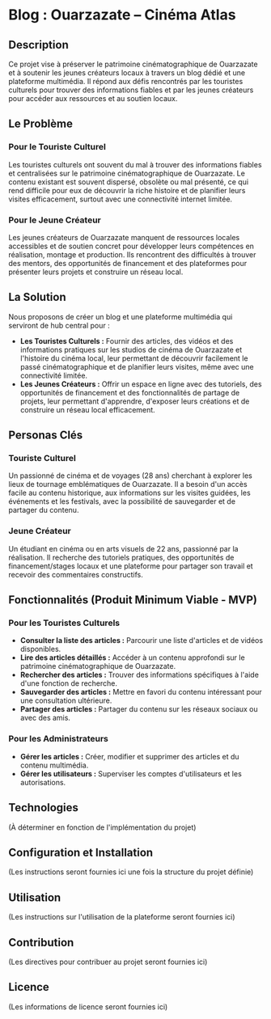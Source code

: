# Blog : Ouarzazate – Cinéma Atlas

## Description
Ce projet vise à préserver le patrimoine cinématographique de Ouarzazate et à soutenir les jeunes créateurs locaux à travers un blog dédié et une plateforme multimédia. Il répond aux défis rencontrés par les touristes culturels pour trouver des informations fiables et par les jeunes créateurs pour accéder aux ressources et au soutien locaux.

## Le Problème

### Pour le Touriste Culturel
Les touristes culturels ont souvent du mal à trouver des informations fiables et centralisées sur le patrimoine cinématographique de Ouarzazate. Le contenu existant est souvent dispersé, obsolète ou mal présenté, ce qui rend difficile pour eux de découvrir la riche histoire et de planifier leurs visites efficacement, surtout avec une connectivité internet limitée.

### Pour le Jeune Créateur
Les jeunes créateurs de Ouarzazate manquent de ressources locales accessibles et de soutien concret pour développer leurs compétences en réalisation, montage et production. Ils rencontrent des difficultés à trouver des mentors, des opportunités de financement et des plateformes pour présenter leurs projets et construire un réseau local.

## La Solution
Nous proposons de créer un blog et une plateforme multimédia qui serviront de hub central pour :
- **Les Touristes Culturels :** Fournir des articles, des vidéos et des informations pratiques sur les studios de cinéma de Ouarzazate et l'histoire du cinéma local, leur permettant de découvrir facilement le passé cinématographique et de planifier leurs visites, même avec une connectivité limitée.
- **Les Jeunes Créateurs :** Offrir un espace en ligne avec des tutoriels, des opportunités de financement et des fonctionnalités de partage de projets, leur permettant d'apprendre, d'exposer leurs créations et de construire un réseau local efficacement.

## Personas Clés

### Touriste Culturel
Un passionné de cinéma et de voyages (28 ans) cherchant à explorer les lieux de tournage emblématiques de Ouarzazate. Il a besoin d'un accès facile au contenu historique, aux informations sur les visites guidées, les événements et les festivals, avec la possibilité de sauvegarder et de partager du contenu.

### Jeune Créateur
Un étudiant en cinéma ou en arts visuels de 22 ans, passionné par la réalisation. Il recherche des tutoriels pratiques, des opportunités de financement/stages locaux et une plateforme pour partager son travail et recevoir des commentaires constructifs.

## Fonctionnalités (Produit Minimum Viable - MVP)

### Pour les Touristes Culturels
- **Consulter la liste des articles :** Parcourir une liste d'articles et de vidéos disponibles.
- **Lire des articles détaillés :** Accéder à un contenu approfondi sur le patrimoine cinématographique de Ouarzazate.
- **Rechercher des articles :** Trouver des informations spécifiques à l'aide d'une fonction de recherche.
- **Sauvegarder des articles :** Mettre en favori du contenu intéressant pour une consultation ultérieure.
- **Partager des articles :** Partager du contenu sur les réseaux sociaux ou avec des amis.

### Pour les Administrateurs
- **Gérer les articles :** Créer, modifier et supprimer des articles et du contenu multimédia.
- **Gérer les utilisateurs :** Superviser les comptes d'utilisateurs et les autorisations.

## Technologies
(À déterminer en fonction de l'implémentation du projet)

## Configuration et Installation
(Les instructions seront fournies ici une fois la structure du projet définie)

## Utilisation
(Les instructions sur l'utilisation de la plateforme seront fournies ici)

## Contribution
(Les directives pour contribuer au projet seront fournies ici)

## Licence
(Les informations de licence seront fournies ici)
